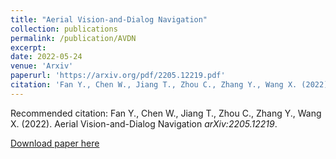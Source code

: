 ```yaml
---
title: "Aerial Vision-and-Dialog Navigation"
collection: publications
permalink: /publication/AVDN
excerpt: 
date: 2022-05-24
venue: 'Arxiv'
paperurl: 'https://arxiv.org/pdf/2205.12219.pdf'
citation: 'Fan Y., Chen W., Jiang T., Zhou C., Zhang Y., Wang X. (2022). Aerial Vision-and-Dialog Navigation <i>arXiv:2205.12219</i>.'
---
```



Recommended citation: Fan Y., Chen W., Jiang T., Zhou C., Zhang Y., Wang X. (2022). Aerial Vision-and-Dialog Navigation <i>arXiv:2205.12219</i>.

[Download paper here](https://arxiv.org/pdf/2205.12219.pdf)

